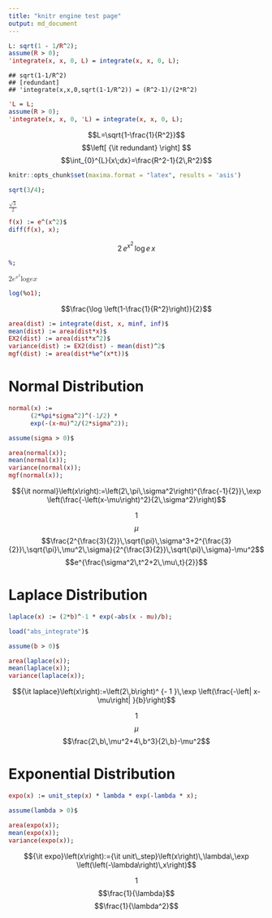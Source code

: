 ```yaml
---
title: "knitr engine test page"
output: md_document
---
```



```maxima
L: sqrt(1 - 1/R^2);
assume(R > 0);
'integrate(x, x, 0, L) = integrate(x, x, 0, L);
```

```
## sqrt(1-1/R^2)
## [redundant]
## 'integrate(x,x,0,sqrt(1-1/R^2)) = (R^2-1)/(2*R^2)
```


```maxima
'L = L;
assume(R > 0);
'integrate(x, x, 0, 'L) = integrate(x, x, 0, L);
```


$$L=\sqrt{1-\frac{1}{R^2}}$$
$$\left[ {\it redundant} \right] $$
$$\int_{0}^{L}{x\;dx}=\frac{R^2-1}{2\,R^2}$$


```r
knitr::opts_chunk$set(maxima.format = "latex", results = 'asis')
```


```maxima
sqrt(3/4);
```


<math xmlns="http://www.w3.org/1998/Math/MathML"> <mfrac><mrow>
 <msqrt><mn>3</mn> </msqrt></mrow> <mrow><mn>2</mn> </mrow></mfrac> </math>


```maxima
f(x) := e^(x^2)$
diff(f(x), x);
```



$$2\,e^{x^2}\,\log e\,x$$


```maxima
%;
```


<math xmlns="http://www.w3.org/1998/Math/MathML"> <mn>2</mn> 
 <mspace width="thinmathspace"/><msup><mrow><mi>e</mi> </mrow> <mrow>
 <msup><mrow><mi>x</mi> </mrow> <mn>2</mn> </msup> </mrow></msup> 
 <mspace width="thinmathspace"/><mi>log</mi> <mi>e</mi> 
 <mspace width="thinmathspace"/><mi>x</mi> </math>


```maxima
log(%o1);
```


$$\frac{\log \left(1-\frac{1}{R^2}\right)}{2}$$


```maxima
area(dist) := integrate(dist, x, minf, inf)$
mean(dist) := area(dist*x)$
EX2(dist) := area(dist*x^2)$
variance(dist) := EX2(dist) - mean(dist)^2$
mgf(dist) := area(dist*%e^(x*t))$
```

# Normal Distribution


```maxima
normal(x) := 
      (2*%pi*sigma^2)^(-1/2) * 
      exp(-(x-mu)^2/(2*sigma^2));

assume(sigma > 0)$

area(normal(x));
mean(normal(x));
variance(normal(x));
mgf(normal(x));
```


$${\it normal}\left(x\right):=\left(2\,\pi\,\sigma^2\right)^{\frac{-1}{2}}\,\exp \left(\frac{-\left(x-\mu\right)^2}{2\,\sigma^2}\right)$$

$$1$$
$$\mu$$
$$\frac{2^{\frac{3}{2}}\,\sqrt{\pi}\,\sigma^3+2^{\frac{3}{2}}\,\sqrt{\pi}\,\mu^2\,\sigma}{2^{\frac{3}{2}}\,\sqrt{\pi}\,\sigma}-\mu^2$$
$$e^{\frac{\sigma^2\,t^2+2\,\mu\,t}{2}}$$

# Laplace Distribution


```maxima
laplace(x) := (2*b)^-1 * exp(-abs(x - mu)/b);

load("abs_integrate")$

assume(b > 0)$

area(laplace(x));
mean(laplace(x));
variance(laplace(x));
```


$${\it laplace}\left(x\right):=\left(2\,b\right)^ {- 1 }\,\exp \left(\frac{-\left| x-\mu\right| }{b}\right)$$


$$1$$
$$\mu$$
$$\frac{2\,b\,\mu^2+4\,b^3}{2\,b}-\mu^2$$

# Exponential Distribution


```maxima
expo(x) := unit_step(x) * lambda * exp(-lambda * x);

assume(lambda > 0)$

area(expo(x));
mean(expo(x));
variance(expo(x));
```


$${\it expo}\left(x\right):={\it unit\_step}\left(x\right)\,\lambda\,\exp \left(\left(-\lambda\right)\,x\right)$$

$$1$$
$$\frac{1}{\lambda}$$
$$\frac{1}{\lambda^2}$$
